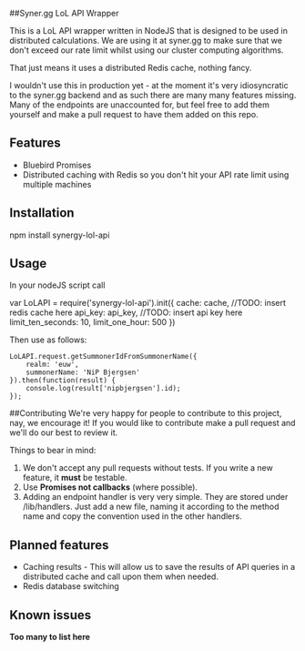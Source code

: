 ##Syner.gg LoL API Wrapper

This is a LoL API wrapper written in NodeJS that is designed to be used in distributed calculations. We are using it at syner.gg to make sure that we don't exceed our rate limit whilst using our cluster computing algorithms.

That just means it uses a distributed Redis cache, nothing fancy.

I wouldn't use this in production yet - at the moment it's very idiosyncratic to the syner.gg backend and as such there are many many features missing. Many of the endpoints are unaccounted for, but feel free to add them yourself and make a pull request to have them added on this repo.


## Features ##

 - Bluebird Promises
 - Distributed caching with Redis so you don't hit your API rate limit using multiple machines

## Installation ##

  npm install synergy-lol-api

## Usage ##
In your nodeJS script call

  var LoLAPI = require('synergy-lol-api').init({
		cache: cache, //TODO: insert redis cache here
		api_key: api_key, //TODO: insert api key here
	    limit_ten_seconds: 10,
	    limit_one_hour: 500
	})

Then use as follows:

    LoLAPI.request.getSummonerIdFromSummonerName({
	    realm: 'euw',
	    summonerName: 'NiP Bjergsen'
    }).then(function(result) {
	    console.log(result['nipbjergsen'].id);
    });

##Contributing
We're very happy for people to contribute to this project, nay, we encourage it! If you would like to contribute make a pull request and we'll do our best to review it.

Things to bear in mind:

 1. We don't accept any pull requests without tests. If you write a new feature, it **must** be testable.
 2. Use **Promises not callbacks** (where possible).
 3. Adding an endpoint handler is very very simple. They are stored under /lib/handlers. Just add a new file, naming it according to the method name and copy the convention used in the other handlers.

## Planned features ##

 - Caching results - This will allow us to save the results of API queries in a distributed cache and call upon them when needed.
 - Redis database switching

## Known issues ##
**Too many to list here**
